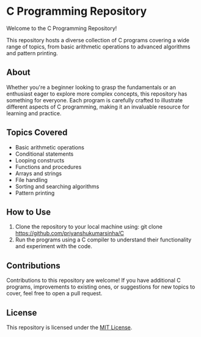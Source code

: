 # C Programming Repository

Welcome to the C Programming Repository!

This repository hosts a diverse collection of C programs covering a wide range of topics, from basic arithmetic operations to advanced algorithms and pattern printing.

## About

Whether you're a beginner looking to grasp the fundamentals or an enthusiast eager to explore more complex concepts, this repository has something for everyone. Each program is carefully crafted to illustrate different aspects of C programming, making it an invaluable resource for learning and practice.

## Topics Covered

- Basic arithmetic operations
- Conditional statements
- Looping constructs
- Functions and procedures
- Arrays and strings
- File handling
- Sorting and searching algorithms
- Pattern printing

## How to Use

1. Clone the repository to your local machine using: git clone https://github.com/priyanshukumarsinha/C
2. Run the programs using a C compiler to understand their functionality and experiment with the code.

## Contributions

Contributions to this repository are welcome! If you have additional C programs, improvements to existing ones, or suggestions for new topics to cover, feel free to open a pull request.

## License

This repository is licensed under the [MIT License](LICENSE).
